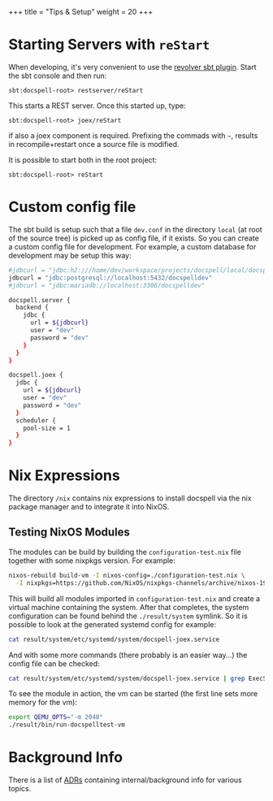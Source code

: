 +++
title = "Tips & Setup"
weight = 20
+++

# Starting Servers with `reStart`

When developing, it's very convenient to use the [revolver sbt
plugin](https://github.com/spray/sbt-revolver). Start the sbt console
and then run:

```
sbt:docspell-root> restserver/reStart
```

This starts a REST server. Once this started up, type:

```
sbt:docspell-root> joex/reStart
```

if also a joex component is required. Prefixing the commads with `~`,
results in recompile+restart once a source file is modified.

It is possible to start both in the root project:

```
sbt:docspell-root> reStart
```


# Custom config file

The sbt build is setup such that a file `dev.conf` in the directory
`local` (at root of the source tree) is picked up as config file, if
it exists. So you can create a custom config file for development. For
example, a custom database for development may be setup this way:

``` bash
#jdbcurl = "jdbc:h2:///home/dev/workspace/projects/docspell/local/docspell-demo.db;MODE=PostgreSQL;DATABASE_TO_LOWER=TRUE;AUTO_SERVER=TRUE"
jdbcurl = "jdbc:postgresql://localhost:5432/docspelldev"
#jdbcurl = "jdbc:mariadb://localhost:3306/docspelldev"

docspell.server {
  backend {
    jdbc {
      url = ${jdbcurl}
      user = "dev"
      password = "dev"
    }
  }
}

docspell.joex {
  jdbc {
    url = ${jdbcurl}
    user = "dev"
    password = "dev"
  }
  scheduler {
    pool-size = 1
  }
}
```

# Nix Expressions

The directory `/nix` contains nix expressions to install docspell via
the nix package manager and to integrate it into NixOS.

## Testing NixOS Modules

The modules can be build by building the `configuration-test.nix` file
together with some nixpkgs version. For example:

``` bash
nixos-rebuild build-vm -I nixos-config=./configuration-test.nix \
  -I nixpkgs=https://github.com/NixOS/nixpkgs-channels/archive/nixos-19.09.tar.gz
```

This will build all modules imported in `configuration-test.nix` and
create a virtual machine containing the system. After that completes,
the system configuration can be found behind the `./result/system`
symlink. So it is possible to look at the generated systemd config for
example:

``` bash
cat result/system/etc/systemd/system/docspell-joex.service
```

And with some more commands (there probably is an easier way…) the
config file can be checked:

``` bash
cat result/system/etc/systemd/system/docspell-joex.service | grep ExecStart | cut -d'=' -f2 | xargs cat | tail -n1 | awk '{print $NF}'| sed 's/.$//' | xargs cat | jq
```

To see the module in action, the vm can be started (the first line
sets more memory for the vm):

``` bash
export QEMU_OPTS="-m 2048"
./result/bin/run-docspelltest-vm
```


# Background Info

There is a list of [ADRs](@/docs/dev/adr/_index.md) containing
internal/background info for various topics.
